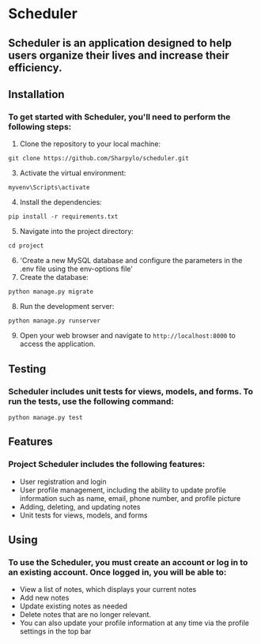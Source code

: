 # Scheduler
## Scheduler is an application designed to help users organize their lives and increase their efficiency.

## Installation
### To get started with Scheduler, you'll need to perform the following steps:
1. Clone the repository to your local machine:
```
git clone https://github.com/Sharpylo/scheduler.git
```
3. Activate the virtual environment:
```
myvenv\Scripts\activate
```
4. Install the dependencies:
```
pip install -r requirements.txt
```
5. Navigate into the project directory:
```
cd project
```
6. 'Create a new MySQL database and configure the parameters in the .env file using the env-options file'
7. Create the database:
```
python manage.py migrate
```
8. Run the development server:
```
python manage.py runserver
```
9. Open your web browser and navigate to ```http://localhost:8000``` to access the application.

## Testing
### Scheduler includes unit tests for views, models, and forms. To run the tests, use the following command:

```
python manage.py test
```

## Features
### Project Scheduler includes the following features:
- User registration and login
- User profile management, including the ability to update profile information such as name, email, phone number, and profile picture
- Adding, deleting, and updating notes
- Unit tests for views, models, and forms

## Using
### To use the Scheduler, you must create an account or log in to an existing account. Once logged in, you will be able to:
- View a list of notes, which displays your current notes
- Add new notes 
- Update existing notes as needed
- Delete notes that are no longer relevant.
- You can also update your profile information at any time via the profile settings in the top bar




